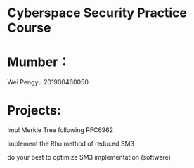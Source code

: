# Cyberspace Security Practice Course
# Mumber：
Wei Pengyu 201900460050
# Projects:
Impl Merkle Tree following RFC6962

Implement the Rho method of reduced SM3

do your best to optimize SM3 implementation (software)

